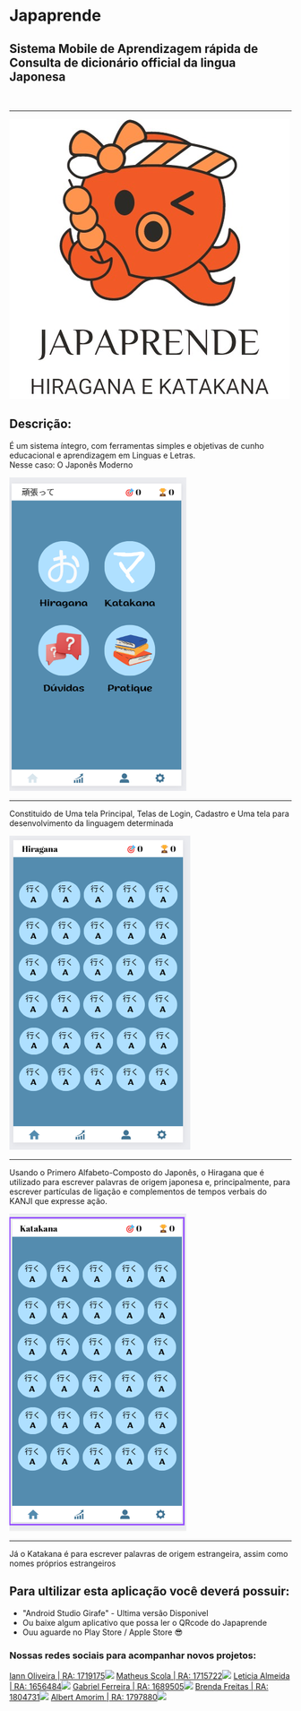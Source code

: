 # Japaprende
## Sistema Mobile de Aprendizagem rápida de Consulta de dicionário official da lingua Japonesa
<br>
<hr>

!["Logo_Japaprende"](icon/Japarende.png)

## Descrição: <br>
É um sistema íntegro, com ferramentas simples e objetivas de cunho educacional e aprendizagem em Linguas e Letras. <br>
Nesse caso: O Japonês Moderno


!["Tela_Principal"](icon/APP1.png)
<br>
<hr>

Constituido de Uma tela Principal, Telas de Login, Cadastro e Uma tela para desenvolvimento da linguagem determinada

!["Hiragana"](icon/hira.png)
<br>
<hr>

Usando o Primero Alfabeto-Composto do Japonês, o Hiragana que é utilizado para escrever palavras de origem japonesa e, principalmente, para escrever partículas de ligação e complementos de tempos verbais do KANJI que expresse ação.

!["Katakana"](icon/katak.png)
<br>
<hr>

Já o Katakana é para escrever palavras de origem estrangeira, assim como nomes próprios estrangeiros

## Para ultilizar esta aplicação você deverá possuir:

- "Android Studio Girafe" - Ultima versão Disponivel
- Ou baixe algum aplicativo que possa ler o QRcode do Japaprende
- Ouu aguarde no Play Store / Apple Store 😎


### Nossas redes sociais para acompanhar novos projetos: <br>
  <a href="https://www.linkedin.com/in/iann-oliveira-3106b11a4/" target="_blank">Iann Oliveira | RA: 1719175<img src="https://img.shields.io/badge/-LinkedIn-%230077B5?style=for-the-badge&logo=linkedin&logoColor=white" target="_blank"></a>
    <a href="https://www.linkedin.com/in/matheus-scola/" target="_blank">Matheus Scola | RA: 1715722<img src="https://img.shields.io/badge/-LinkedIn-%230077B5?style=for-the-badge&logo=linkedin&logoColor=white" target="_blank"></a>
      <a href="https://www.linkedin.com/in/leticia904/" target="_blank">Leticia Almeida | RA: 1656484<img src="https://img.shields.io/badge/-LinkedIn-%230077B5?style=for-the-badge&logo=linkedin&logoColor=white" target="_blank"></a>
        <a href="https://www.linkedin.com/in/gabriel-ferreira-da-silva-396900212/?utm_source=share&utm_campaign=share_via&utm_content=profile&utm_medium=android_app" target="_blank">Gabriel Ferreira | RA: 1689505<img src="https://img.shields.io/badge/-LinkedIn-%230077B5?style=for-the-badge&logo=linkedin&logoColor=white" target="_blank"></a>
          <a href="https://www.linkedin.com/in/brenda-freitas-5b899b230/?utm_source=share&utm_campaign=share_via&utm_content=profile&utm_medium=android_app" target="_blank">Brenda Freitas | RA: 1804731<img src="https://img.shields.io/badge/-LinkedIn-%230077B5?style=for-the-badge&logo=linkedin&logoColor=white" target="_blank"></a>
            <a href="https://www.linkedin.com/in/albert-amorim-3645251a7/?originalSubdomain=br" target="_blank">Albert Amorim | RA: 1797880<img src="https://img.shields.io/badge/-LinkedIn-%230077B5?style=for-the-badge&logo=linkedin&logoColor=white" target="_blank"></a>

